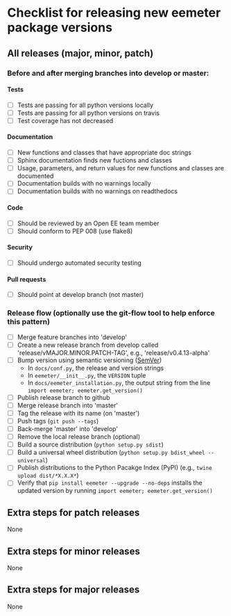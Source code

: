 # Checklist for releasing new eemeter package versions

## All releases (major, minor, patch)

### Before and after merging branches into develop or master:

#### Tests

- [ ] Tests are passing for all python versions locally
- [ ] Tests are passing for all python versions on travis
- [ ] Test coverage has not decreased

#### Documentation

- [ ] New functions and classes that have appropriate doc strings
- [ ] Sphinx documentation finds new fuctions and classes
- [ ] Usage, parameters, and return values for new functions and classes are documented
- [ ] Documentation builds with no warnings locally
- [ ] Documentation builds with no warnings on readthedocs

#### Code

- [ ] Should be reviewed by an Open EE team member
- [ ] Should conform to PEP 008 (use flake8)

#### Security

- [ ] Should undergo automated security testing

#### Pull requests

- [ ] Should point at develop branch (not master)

### Release flow (optionally use the git-flow tool to help enforce this pattern)

- [ ] Merge feature branches into 'develop'
- [ ] Create a new release branch from develop called 'release/vMAJOR.MINOR.PATCH-TAG', e.g., 'release/v0.4.13-alpha'
- [ ] Bump version using semantic versioning ([SemVer](http://semver.org/))
  - In `docs/conf.py`, the release and version strings
  - In `eemeter/__init__.py`, the `VERSION` tuple
  - In `docs/eemeter_installation.py`, the output string from the line `import eemeter; eemeter.get_version()`
- [ ] Publish release branch to github
- [ ] Merge release branch into 'master'
- [ ] Tag the release with its name (on 'master')
- [ ] Push tags (`git push --tags`)
- [ ] Back-merge 'master' into 'develop'
- [ ] Remove the local release branch (optional)
- [ ] Build a source distribution (`python setup.py sdist`)
- [ ] Build a universal wheel distribution (`python setup.py bdist_wheel --universal`)
- [ ] Publish distributions to the Python Pacakge Index (PyPI) (e.g., `twine upload dist/*X.X.X*`)
- [ ] Verify that `pip install eemeter --upgrade --no-deps` installs the updated version by running `import eemeter; eemeter.get_version()`

## Extra steps for patch releases

None

## Extra steps for minor releases

None

## Extra steps for major releases

None
